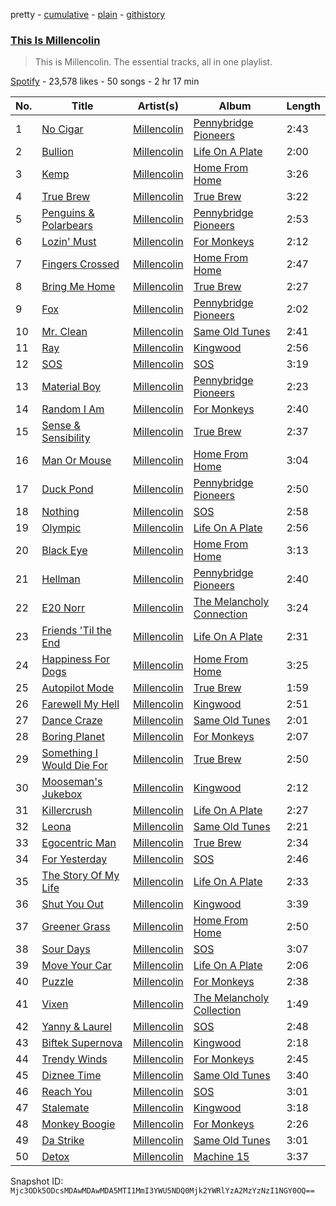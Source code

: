 pretty - [cumulative](/playlists/cumulative/37i9dQZF1DZ06evO4boG5Z.md) - [plain](/playlists/plain/37i9dQZF1DZ06evO4boG5Z) - [githistory](https://github.githistory.xyz/mackorone/spotify-playlist-archive/blob/main/playlists/plain/37i9dQZF1DZ06evO4boG5Z)

### [This Is Millencolin](https://open.spotify.com/playlist/37i9dQZF1DZ06evO4boG5Z)

> This is Millencolin\. The essential tracks, all in one playlist.

[Spotify](https://open.spotify.com/user/spotify) - 23,578 likes - 50 songs - 2 hr 17 min

| No. | Title | Artist(s) | Album | Length |
|---|---|---|---|---|
| 1 | [No Cigar](https://open.spotify.com/track/3KLkRy9l3us98SIp6mmxkk) | [Millencolin](https://open.spotify.com/artist/74xFFXkvOq9dPDigOWTHiX) | [Pennybridge Pioneers](https://open.spotify.com/album/5VWyJbfC4DUsnC1NLSjuWC) | 2:43 |
| 2 | [Bullion](https://open.spotify.com/track/3gooDJFGBLgQO9OOmYeB7s) | [Millencolin](https://open.spotify.com/artist/74xFFXkvOq9dPDigOWTHiX) | [Life On A Plate](https://open.spotify.com/album/0tQ718umTjsCREI5wRXUhY) | 2:00 |
| 3 | [Kemp](https://open.spotify.com/track/6hhXVmXQBECK7Z0DXrFb2U) | [Millencolin](https://open.spotify.com/artist/74xFFXkvOq9dPDigOWTHiX) | [Home From Home](https://open.spotify.com/album/5qZ4njkalSapPWr89gnwSn) | 3:26 |
| 4 | [True Brew](https://open.spotify.com/track/2Yj1mVu6ONbiz4zaxDq4PH) | [Millencolin](https://open.spotify.com/artist/74xFFXkvOq9dPDigOWTHiX) | [True Brew](https://open.spotify.com/album/2PmQebTlWcuRxWnbiXxtno) | 3:22 |
| 5 | [Penguins & Polarbears](https://open.spotify.com/track/3jRsoe4Vkxa4BMYqGHX8L0) | [Millencolin](https://open.spotify.com/artist/74xFFXkvOq9dPDigOWTHiX) | [Pennybridge Pioneers](https://open.spotify.com/album/5VWyJbfC4DUsnC1NLSjuWC) | 2:53 |
| 6 | [Lozin' Must](https://open.spotify.com/track/7Kd6VbwhKBfEMV3aLbxLkC) | [Millencolin](https://open.spotify.com/artist/74xFFXkvOq9dPDigOWTHiX) | [For Monkeys](https://open.spotify.com/album/3J7l2zrhkK3OxqxPpLcYxE) | 2:12 |
| 7 | [Fingers Crossed](https://open.spotify.com/track/1Dsb0L3HuBIn11cO5MauJE) | [Millencolin](https://open.spotify.com/artist/74xFFXkvOq9dPDigOWTHiX) | [Home From Home](https://open.spotify.com/album/5qZ4njkalSapPWr89gnwSn) | 2:47 |
| 8 | [Bring Me Home](https://open.spotify.com/track/3LZEfNShP0RjbHyd9vXQ2m) | [Millencolin](https://open.spotify.com/artist/74xFFXkvOq9dPDigOWTHiX) | [True Brew](https://open.spotify.com/album/2PmQebTlWcuRxWnbiXxtno) | 2:27 |
| 9 | [Fox](https://open.spotify.com/track/21eOk9YSfReHLXFvxPURtk) | [Millencolin](https://open.spotify.com/artist/74xFFXkvOq9dPDigOWTHiX) | [Pennybridge Pioneers](https://open.spotify.com/album/5VWyJbfC4DUsnC1NLSjuWC) | 2:02 |
| 10 | [Mr\. Clean](https://open.spotify.com/track/0lFRuSSXio2yWeSBbw2Gis) | [Millencolin](https://open.spotify.com/artist/74xFFXkvOq9dPDigOWTHiX) | [Same Old Tunes](https://open.spotify.com/album/4tFV3wRfbeIUQ3dYsOFNy0) | 2:41 |
| 11 | [Ray](https://open.spotify.com/track/2WbxknLnzzrg2C1l3tivqc) | [Millencolin](https://open.spotify.com/artist/74xFFXkvOq9dPDigOWTHiX) | [Kingwood](https://open.spotify.com/album/0GBinFgv2QoF7O2Pjm6GuV) | 2:56 |
| 12 | [SOS](https://open.spotify.com/track/7JlEMpVRdzuqiVDuQuS2c0) | [Millencolin](https://open.spotify.com/artist/74xFFXkvOq9dPDigOWTHiX) | [SOS](https://open.spotify.com/album/0ctzayIDFaD7ayi0WuI711) | 3:19 |
| 13 | [Material Boy](https://open.spotify.com/track/4IRDVWypOZIcxUOeVhLVCC) | [Millencolin](https://open.spotify.com/artist/74xFFXkvOq9dPDigOWTHiX) | [Pennybridge Pioneers](https://open.spotify.com/album/5VWyJbfC4DUsnC1NLSjuWC) | 2:23 |
| 14 | [Random I Am](https://open.spotify.com/track/2XvrtH6BIVyCr6tLhOvIAt) | [Millencolin](https://open.spotify.com/artist/74xFFXkvOq9dPDigOWTHiX) | [For Monkeys](https://open.spotify.com/album/3J7l2zrhkK3OxqxPpLcYxE) | 2:40 |
| 15 | [Sense & Sensibility](https://open.spotify.com/track/0UaOzDAzZPiPfXP2AbIrpf) | [Millencolin](https://open.spotify.com/artist/74xFFXkvOq9dPDigOWTHiX) | [True Brew](https://open.spotify.com/album/2PmQebTlWcuRxWnbiXxtno) | 2:37 |
| 16 | [Man Or Mouse](https://open.spotify.com/track/7eIdwfEjqrMtfB7YOu3yBG) | [Millencolin](https://open.spotify.com/artist/74xFFXkvOq9dPDigOWTHiX) | [Home From Home](https://open.spotify.com/album/5qZ4njkalSapPWr89gnwSn) | 3:04 |
| 17 | [Duck Pond](https://open.spotify.com/track/0a2k7X1UBRY9rotYQJg0mi) | [Millencolin](https://open.spotify.com/artist/74xFFXkvOq9dPDigOWTHiX) | [Pennybridge Pioneers](https://open.spotify.com/album/5VWyJbfC4DUsnC1NLSjuWC) | 2:50 |
| 18 | [Nothing](https://open.spotify.com/track/7fQGfzF4ZEtyczeU7zXb1d) | [Millencolin](https://open.spotify.com/artist/74xFFXkvOq9dPDigOWTHiX) | [SOS](https://open.spotify.com/album/0ctzayIDFaD7ayi0WuI711) | 2:58 |
| 19 | [Olympic](https://open.spotify.com/track/6xbmKbE9Z2Xot1oTyTxaYm) | [Millencolin](https://open.spotify.com/artist/74xFFXkvOq9dPDigOWTHiX) | [Life On A Plate](https://open.spotify.com/album/0tQ718umTjsCREI5wRXUhY) | 2:56 |
| 20 | [Black Eye](https://open.spotify.com/track/4pzwZoV0TGAByCLxlt2QCe) | [Millencolin](https://open.spotify.com/artist/74xFFXkvOq9dPDigOWTHiX) | [Home From Home](https://open.spotify.com/album/5qZ4njkalSapPWr89gnwSn) | 3:13 |
| 21 | [Hellman](https://open.spotify.com/track/5OnxMW0KmSqiZjwnpTzqE8) | [Millencolin](https://open.spotify.com/artist/74xFFXkvOq9dPDigOWTHiX) | [Pennybridge Pioneers](https://open.spotify.com/album/5VWyJbfC4DUsnC1NLSjuWC) | 2:40 |
| 22 | [E20 Norr](https://open.spotify.com/track/1k9GmgwJI3nuAuhjnbWjrC) | [Millencolin](https://open.spotify.com/artist/74xFFXkvOq9dPDigOWTHiX) | [The Melancholy Connection](https://open.spotify.com/album/77AjEPs6vSjhcmIeRQ7xC7) | 3:24 |
| 23 | [Friends 'Til the End](https://open.spotify.com/track/00cjb9ge4OJllcoUN8l1jm) | [Millencolin](https://open.spotify.com/artist/74xFFXkvOq9dPDigOWTHiX) | [Life On A Plate](https://open.spotify.com/album/0tQ718umTjsCREI5wRXUhY) | 2:31 |
| 24 | [Happiness For Dogs](https://open.spotify.com/track/5sSOSrmrxyiucqvoStb5oq) | [Millencolin](https://open.spotify.com/artist/74xFFXkvOq9dPDigOWTHiX) | [Home From Home](https://open.spotify.com/album/5qZ4njkalSapPWr89gnwSn) | 3:25 |
| 25 | [Autopilot Mode](https://open.spotify.com/track/14ct5CdYOAHOeLqFRCWyCk) | [Millencolin](https://open.spotify.com/artist/74xFFXkvOq9dPDigOWTHiX) | [True Brew](https://open.spotify.com/album/2PmQebTlWcuRxWnbiXxtno) | 1:59 |
| 26 | [Farewell My Hell](https://open.spotify.com/track/1W18sciWbMzbsaK3OzcQoh) | [Millencolin](https://open.spotify.com/artist/74xFFXkvOq9dPDigOWTHiX) | [Kingwood](https://open.spotify.com/album/0GBinFgv2QoF7O2Pjm6GuV) | 2:51 |
| 27 | [Dance Craze](https://open.spotify.com/track/2lgg5VzE1GUtmgxLz8r6u2) | [Millencolin](https://open.spotify.com/artist/74xFFXkvOq9dPDigOWTHiX) | [Same Old Tunes](https://open.spotify.com/album/4tFV3wRfbeIUQ3dYsOFNy0) | 2:01 |
| 28 | [Boring Planet](https://open.spotify.com/track/3OQfwNOhDOodlqBYixpc3A) | [Millencolin](https://open.spotify.com/artist/74xFFXkvOq9dPDigOWTHiX) | [For Monkeys](https://open.spotify.com/album/3J7l2zrhkK3OxqxPpLcYxE) | 2:07 |
| 29 | [Something I Would Die For](https://open.spotify.com/track/1DQ7ahNI475OGg2aNib4V2) | [Millencolin](https://open.spotify.com/artist/74xFFXkvOq9dPDigOWTHiX) | [True Brew](https://open.spotify.com/album/2PmQebTlWcuRxWnbiXxtno) | 2:50 |
| 30 | [Mooseman's Jukebox](https://open.spotify.com/track/2NyFl9B9hhWdQ2IcLjo2VT) | [Millencolin](https://open.spotify.com/artist/74xFFXkvOq9dPDigOWTHiX) | [Kingwood](https://open.spotify.com/album/0GBinFgv2QoF7O2Pjm6GuV) | 2:12 |
| 31 | [Killercrush](https://open.spotify.com/track/4RyifJbF8JhMtFdR2Bzslt) | [Millencolin](https://open.spotify.com/artist/74xFFXkvOq9dPDigOWTHiX) | [Life On A Plate](https://open.spotify.com/album/0tQ718umTjsCREI5wRXUhY) | 2:27 |
| 32 | [Leona](https://open.spotify.com/track/1meXK8bC29YKP011kHQml1) | [Millencolin](https://open.spotify.com/artist/74xFFXkvOq9dPDigOWTHiX) | [Same Old Tunes](https://open.spotify.com/album/4tFV3wRfbeIUQ3dYsOFNy0) | 2:21 |
| 33 | [Egocentric Man](https://open.spotify.com/track/6gcTVs1P3Rkl4XYF2MF74j) | [Millencolin](https://open.spotify.com/artist/74xFFXkvOq9dPDigOWTHiX) | [True Brew](https://open.spotify.com/album/2PmQebTlWcuRxWnbiXxtno) | 2:34 |
| 34 | [For Yesterday](https://open.spotify.com/track/4jowQJcMByoFpLgW9E12mU) | [Millencolin](https://open.spotify.com/artist/74xFFXkvOq9dPDigOWTHiX) | [SOS](https://open.spotify.com/album/0ctzayIDFaD7ayi0WuI711) | 2:46 |
| 35 | [The Story Of My Life](https://open.spotify.com/track/1Vt1I7Y29T6ObxjE55VDf4) | [Millencolin](https://open.spotify.com/artist/74xFFXkvOq9dPDigOWTHiX) | [Life On A Plate](https://open.spotify.com/album/0tQ718umTjsCREI5wRXUhY) | 2:33 |
| 36 | [Shut You Out](https://open.spotify.com/track/2yw98z3MXMILFSpHPUiaXZ) | [Millencolin](https://open.spotify.com/artist/74xFFXkvOq9dPDigOWTHiX) | [Kingwood](https://open.spotify.com/album/0GBinFgv2QoF7O2Pjm6GuV) | 3:39 |
| 37 | [Greener Grass](https://open.spotify.com/track/4m2IM9lmxgXWOyKeWsACkU) | [Millencolin](https://open.spotify.com/artist/74xFFXkvOq9dPDigOWTHiX) | [Home From Home](https://open.spotify.com/album/5qZ4njkalSapPWr89gnwSn) | 2:50 |
| 38 | [Sour Days](https://open.spotify.com/track/2i27IazgPge4Q08c6YYhk0) | [Millencolin](https://open.spotify.com/artist/74xFFXkvOq9dPDigOWTHiX) | [SOS](https://open.spotify.com/album/0ctzayIDFaD7ayi0WuI711) | 3:07 |
| 39 | [Move Your Car](https://open.spotify.com/track/3LDqGUQfSMrJs4gQQID2ZZ) | [Millencolin](https://open.spotify.com/artist/74xFFXkvOq9dPDigOWTHiX) | [Life On A Plate](https://open.spotify.com/album/0tQ718umTjsCREI5wRXUhY) | 2:06 |
| 40 | [Puzzle](https://open.spotify.com/track/7t6NcTfT2dWcI86fdvRwUl) | [Millencolin](https://open.spotify.com/artist/74xFFXkvOq9dPDigOWTHiX) | [For Monkeys](https://open.spotify.com/album/3J7l2zrhkK3OxqxPpLcYxE) | 2:38 |
| 41 | [Vixen](https://open.spotify.com/track/5EBKNotjiE8N7pkOCvPjrk) | [Millencolin](https://open.spotify.com/artist/74xFFXkvOq9dPDigOWTHiX) | [The Melancholy Collection](https://open.spotify.com/album/067QwBKRZ6DoF2X4ZT4S2V) | 1:49 |
| 42 | [Yanny & Laurel](https://open.spotify.com/track/6tvwrMTcpa6m6vOyvGLbTp) | [Millencolin](https://open.spotify.com/artist/74xFFXkvOq9dPDigOWTHiX) | [SOS](https://open.spotify.com/album/0ctzayIDFaD7ayi0WuI711) | 2:48 |
| 43 | [Biftek Supernova](https://open.spotify.com/track/5Le0pa8qEQSFFQn1H3sLLK) | [Millencolin](https://open.spotify.com/artist/74xFFXkvOq9dPDigOWTHiX) | [Kingwood](https://open.spotify.com/album/0GBinFgv2QoF7O2Pjm6GuV) | 2:18 |
| 44 | [Trendy Winds](https://open.spotify.com/track/6kwi6M2MlASB67LlmIcPrP) | [Millencolin](https://open.spotify.com/artist/74xFFXkvOq9dPDigOWTHiX) | [For Monkeys](https://open.spotify.com/album/3J7l2zrhkK3OxqxPpLcYxE) | 2:45 |
| 45 | [Diznee Time](https://open.spotify.com/track/4cew9gVe4Ot4gOVFL4Q8Cf) | [Millencolin](https://open.spotify.com/artist/74xFFXkvOq9dPDigOWTHiX) | [Same Old Tunes](https://open.spotify.com/album/4tFV3wRfbeIUQ3dYsOFNy0) | 3:40 |
| 46 | [Reach You](https://open.spotify.com/track/22zTKGC2eewB8ziExjvE1C) | [Millencolin](https://open.spotify.com/artist/74xFFXkvOq9dPDigOWTHiX) | [SOS](https://open.spotify.com/album/0ctzayIDFaD7ayi0WuI711) | 3:01 |
| 47 | [Stalemate](https://open.spotify.com/track/3vBpFa87OtswBtpVKvke4I) | [Millencolin](https://open.spotify.com/artist/74xFFXkvOq9dPDigOWTHiX) | [Kingwood](https://open.spotify.com/album/0GBinFgv2QoF7O2Pjm6GuV) | 3:18 |
| 48 | [Monkey Boogie](https://open.spotify.com/track/0LzAsmWBfDkmL3ujeG7Y0x) | [Millencolin](https://open.spotify.com/artist/74xFFXkvOq9dPDigOWTHiX) | [For Monkeys](https://open.spotify.com/album/3J7l2zrhkK3OxqxPpLcYxE) | 2:26 |
| 49 | [Da Strike](https://open.spotify.com/track/1zpz6NAlgOE2bLvfidhQhN) | [Millencolin](https://open.spotify.com/artist/74xFFXkvOq9dPDigOWTHiX) | [Same Old Tunes](https://open.spotify.com/album/4tFV3wRfbeIUQ3dYsOFNy0) | 3:01 |
| 50 | [Detox](https://open.spotify.com/track/61lH2PBKTjJ3M8CUe5YsND) | [Millencolin](https://open.spotify.com/artist/74xFFXkvOq9dPDigOWTHiX) | [Machine 15](https://open.spotify.com/album/37R1jMircABSFxsoWulxTa) | 3:37 |

Snapshot ID: `Mjc3ODk5ODcsMDAwMDAwMDA5MTI1MmI3YWU5NDQ0Mjk2YWRlYzA2MzYzNzI1NGY0OQ==`
